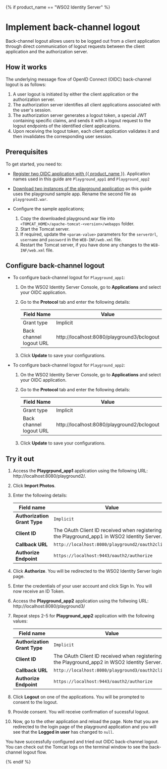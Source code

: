
{% if product_name == "WSO2 Identity Server" %}
# Implement back-channel logout

Back-channel logout allows users to be logged out from a client application through direct communication of logout requests between the client application and the authorization server.

## How it works

The underlying message flow of OpenID Connect (OIDC) back-channel logout is as follows:

1. A user logout is initiated by either the client application or the authorization server.
2. The authorization server identifies all client applications associated with the user's session.
3. The authorization server generates a logout token, a special JWT containing specific claims, and sends it with a logout request to the logout endpoints of the identified client applications.
4. Upon receiving the logout token, each client application validates it and then invalidates the corresponding user session.

## Prerequisites
To get started, you need to:
  
- [Register two OIDC application with {{ product_name }}]({{base_path}}/guides/applications/register-oidc-web-app/). Application names used in this guide are `Playground_app1` and `Playground_app2`

- [Download two instances of the playground application](https://github.com/wso2/samples-is/releases/download/v4.5.2/playground2.war) as this guide uses the playground sample app. Rename the second file as `playground3.war`.

- Configure the sample applications;

    1. Copy the downloaded playground.war file into `<TOMCAT_HOME>/apache-tomcat-<version>/webapps` folder.
    2. Start the Tomcat server.
    3. If required, update the `<param-value>` parameters for the `serverUrl`, `username` and `password` in the `WEB-INF/web.xml` file.
    4. Restart the Tomcat server, if you have done any changes to the `WEB-INF/web.xml` file.

## Configure back-channel logout

- To configure back-channel logout for `Playground_app1`:

    1. On the WSO2 Identity Server Console, go to **Applications** and select your OIDC application.
    2. Go to the **Protocol** tab and enter the following details:

        | Field Name    | Value |
        |---------------|-------|
        | Grant type    | Implicit  |
        | Back channel logout URL   | http://localhost:8080/playground3/bclogout    |

    3. Click **Update** to save your configurations.

- To configure back-channel logout for `Playground_app2`:

    1. On the WSO2 Identity Server Console, go to **Applications** and select your OIDC application.
    2. Go to the **Protocol** tab and enter the following details:

        | Field Name    | Value |
        |---------------|-------|
        | Grant type    | Implicit  |
        | Back channel logout URL   | http://localhost:8080/playground2/bclogout    |

    3. Click **Update** to save your configurations.

## Try it out

1. Access the **Playgrpund_app1** application using the following URL: http://localhost:8080/playground2/.

2. Click **Import Photos**.

3. Enter the following details:

    | Field name  | Value |
    |-------------|-------|
    | **Authorization Grant Type**  | `Implicit`  |
    | **Client ID**     | The OAuth Client ID received when registering the Playground_app1 in WSO2 Identity Server.  |
    | **Callback URL**  | `http://localhost:8080/playground2/oauth2client`  |
    | **Authorize Endpoint**  | `https://localhost:9443/oauth2/authorize` |

4. Click **Authorize**. You will be redirected to the WSO2 Identity Server login page.

5. Enter the credentials of your user account and click Sign In. You will now receive an ID Token.

6. Access the **Playground_app2** application using the follwoing URL: http://localhost:8080/playground3/

7. Repeat steps 2-5 for **Playground_app2** application with the following values:

    | Field name  | Value |
    |-------------|-------|
    | **Authorization Grant Type**  | `Implicit`  |
    | **Client ID**     | The OAuth Client ID received when registering the Playground_app2 in WSO2 Identity Server.  |
    | **Callback URL**  | `http://localhost:8080/playground3/oauth2client`  |
    | **Authorize Endpoint**  | `https://localhost:9443/oauth2/authorize` |

8. Click **Logout** on one of the applications. You will be prompted to consent to the logout.

9. Provide consent. You will receive confirmation of sucessful logout.

10. Now, go to the other application and reload the page. Note that you are redirected to the login page of the playground application and you will see that the **Logged in user** has changed to `null`.

You have successfully configured and tried out OIDC back-channel logout. You can check out the Tomcat logs on the terminal window to see the back-channel logout flow.

{% endif %}